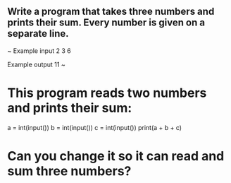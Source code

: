 ## Write a program that takes three numbers and prints their sum. Every number is given on a separate line. ##

~
Example input
2
3
6

Example output
11
~

# This program reads two numbers and prints their sum:
a = int(input())
b = int(input())
c = int(input())
print(a + b + c)

# Can you change it so it can read and sum three numbers?
